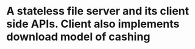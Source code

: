 # A stateless file server and its client side APIs. Client also implements download model of cashing 
